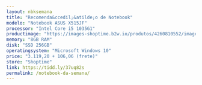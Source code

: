 ```yaml
---
layout: nbksemana
title: "Recomenda&ccedil;&atilde;o de Notebook"
modelo: "Notebook ASUS X515JF"
processor: "Intel Core i5 1035G1"
productimage: "https://images-shoptime.b2w.io/produtos/4260810552/imagens/notebook-asus-x515jf-ej360t-intel-core-i5-1035g1-8gb-256gb-ssd-w10-15-6-led-backlit-cinza/4260810561_1_large.jpg"
memory: "8GB RAM"
disk: "SSD 256GB"
operatingsystem: "Microsoft Windows 10"
price: "3.119,20 + 106,06 (frete)"
store: "Shoptime"
link: https://tidd.ly/37uq82s
permalink: /notebook-da-semana/
---
```

